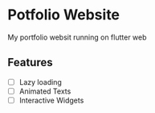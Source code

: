 # Potfolio Website

My portfolio websit running on flutter web

## Features
-[ ] Lazy loading
-[ ] Animated Texts
-[ ] Interactive Widgets